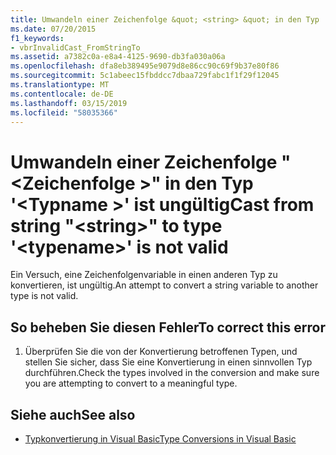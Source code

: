```yaml
---
title: Umwandeln einer Zeichenfolge &quot; <string> &quot; in den Typ '<typename>' ist ungültig
ms.date: 07/20/2015
f1_keywords:
- vbrInvalidCast_FromStringTo
ms.assetid: a7382c0a-e8a4-4125-9690-db3fa030a06a
ms.openlocfilehash: dfa8eb389495e9079d8e86cc90c69f9b37e80f86
ms.sourcegitcommit: 5c1abeec15fbddcc7dbaa729fabc1f1f29f12045
ms.translationtype: MT
ms.contentlocale: de-DE
ms.lasthandoff: 03/15/2019
ms.locfileid: "58035366"
---
```

# <a name="cast-from-string-quotstringquot-to-type-typename-is-not-valid"></a><span data-ttu-id="d8161-102">Umwandeln einer Zeichenfolge &quot; \<Zeichenfolge >&quot; in den Typ '\<Typname >' ist ungültig</span><span class="sxs-lookup"><span data-stu-id="d8161-102">Cast from string &quot;\<string>&quot; to type '\<typename>' is not valid</span></span>
<span data-ttu-id="d8161-103">Ein Versuch, eine Zeichenfolgenvariable in einen anderen Typ zu konvertieren, ist ungültig.</span><span class="sxs-lookup"><span data-stu-id="d8161-103">An attempt to convert a string variable to another type is not valid.</span></span>  
  
## <a name="to-correct-this-error"></a><span data-ttu-id="d8161-104">So beheben Sie diesen Fehler</span><span class="sxs-lookup"><span data-stu-id="d8161-104">To correct this error</span></span>  
  
1.  <span data-ttu-id="d8161-105">Überprüfen Sie die von der Konvertierung betroffenen Typen, und stellen Sie sicher, dass Sie eine Konvertierung in einen sinnvollen Typ durchführen.</span><span class="sxs-lookup"><span data-stu-id="d8161-105">Check the types involved in the conversion and make sure you are attempting to convert to a meaningful type.</span></span>  
  
## <a name="see-also"></a><span data-ttu-id="d8161-106">Siehe auch</span><span class="sxs-lookup"><span data-stu-id="d8161-106">See also</span></span>

- [<span data-ttu-id="d8161-107">Typkonvertierung in Visual Basic</span><span class="sxs-lookup"><span data-stu-id="d8161-107">Type Conversions in Visual Basic</span></span>](../../visual-basic/programming-guide/language-features/data-types/type-conversions.md)
